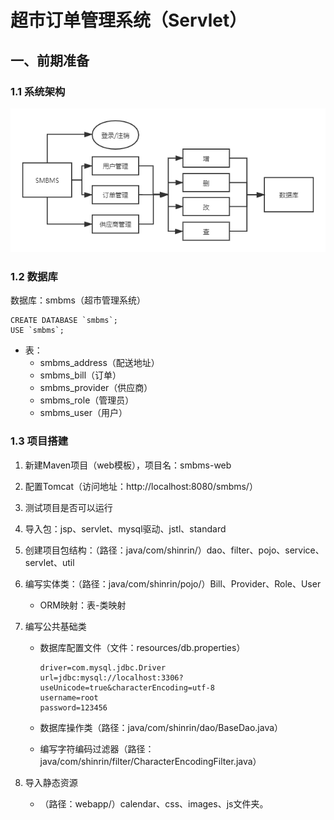 # 超市订单管理系统（Servlet）

## 一、前期准备

### 1.1 系统架构

![](SMBMS.assets/SMBMS架构.png)

### 1.2 数据库

数据库：smbms（超市管理系统）

```mysql
CREATE DATABASE `smbms`;
USE `smbms`;
```

- 表：
  - smbms_address（配送地址）
  - smbms_bill（订单）
  - smbms_provider（供应商）
  - smbms_role（管理员）
  - smbms_user（用户）

### 1.3 项目搭建

1. 新建Maven项目（web模板），项目名：smbms-web

2. 配置Tomcat（访问地址：http://localhost:8080/smbms/）

3. 测试项目是否可以运行

4. 导入包：jsp、servlet、mysql驱动、jstl、standard

5. 创建项目包结构：（路径：java/com/shinrin/）dao、filter、pojo、service、servlet、util

6. 编写实体类：（路径：java/com/shinrin/pojo/）Bill、Provider、Role、User

   - ORM映射：表-类映射

7. 编写公共基础类

   - 数据库配置文件（文件：resources/db.properties）

     ```properties
     driver=com.mysql.jdbc.Driver
     url=jdbc:mysql://localhost:3306?useUnicode=true&characterEncoding=utf-8
     username=root
     password=123456
     ```

   - 数据库操作类（路径：java/com/shinrin/dao/BaseDao.java）

   - 编写字符编码过滤器（路径：java/com/shinrin/filter/CharacterEncodingFilter.java）

8. 导入静态资源

   - （路径：webapp/）calendar、css、images、js文件夹。

